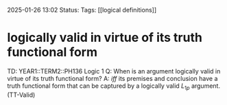 2025-01-26 13:02
Status: 
Tags: [[logical definitions]]
# logically valid in virtue of its truth functional form

TD: YEAR1::TERM2::PH136 Logic 1
Q: When is an argument logically valid in virtue of its truth functional form?
A: _iff_ its premises and conclusion have a truth functional form that can be captured by a logically valid $L_{1p}$ argument. (TT-Valid)
<!--ID: 1738168359426-->
